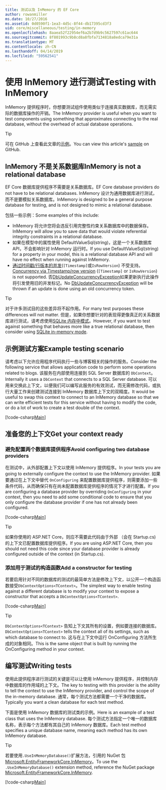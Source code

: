 ```yaml
---
title: 测试以及 InMemory 的 EF Core
author: rowanmiller
ms.date: 10/27/2016
ms.assetid: 0d0590f1-1ea3-4d5c-8f44-db17395cd3f3
uid: core/miscellaneous/testing/in-memory
ms.openlocfilehash: 8aaea52f22954ef6a2b7d9b9c5627597c61ac644
ms.sourcegitcommit: 8f801993c9b8cd8a8fbfa7134818a8edca79e31a
ms.translationtype: MT
ms.contentlocale: zh-CN
ms.lasthandoff: 04/14/2019
ms.locfileid: "59562541"
---
```

# <a name="testing-with-inmemory"></a><span data-ttu-id="90ade-102">使用 InMemory 进行测试</span><span class="sxs-lookup"><span data-stu-id="90ade-102">Testing with InMemory</span></span>

<span data-ttu-id="90ade-103">InMemory 提供程序时，你想要测试组件使用类似于连接真实数据库，而无需实际的数据库操作的开销。</span><span class="sxs-lookup"><span data-stu-id="90ade-103">The InMemory provider is useful when you want to test components using something that approximates connecting to the real database, without the overhead of actual database operations.</span></span>

> [!TIP]  
> <span data-ttu-id="90ade-104">可在 GitHub 上查看此文章的[示例](https://github.com/aspnet/EntityFramework.Docs/tree/master/samples/core/Miscellaneous/Testing)。</span><span class="sxs-lookup"><span data-stu-id="90ade-104">You can view this article's [sample](https://github.com/aspnet/EntityFramework.Docs/tree/master/samples/core/Miscellaneous/Testing) on GitHub.</span></span>

## <a name="inmemory-is-not-a-relational-database"></a><span data-ttu-id="90ade-105">InMemory 不是关系数据库</span><span class="sxs-lookup"><span data-stu-id="90ade-105">InMemory is not a relational database</span></span>

<span data-ttu-id="90ade-106">EF Core 数据库提供程序不需要是关系数据库。</span><span class="sxs-lookup"><span data-stu-id="90ade-106">EF Core database providers do not have to be relational databases.</span></span> <span data-ttu-id="90ade-107">InMemory 设计为通用数据库进行测试，而不是要模拟关系数据库。</span><span class="sxs-lookup"><span data-stu-id="90ade-107">InMemory is designed to be a general purpose database for testing, and is not designed to mimic a relational database.</span></span>

<span data-ttu-id="90ade-108">包括一些示例：</span><span class="sxs-lookup"><span data-stu-id="90ade-108">Some examples of this include:</span></span>

* <span data-ttu-id="90ade-109">InMemory 将允许您将会违反引用完整性约束关系数据库中的数据保存。</span><span class="sxs-lookup"><span data-stu-id="90ade-109">InMemory will allow you to save data that would violate referential integrity constraints in a relational database.</span></span>
* <span data-ttu-id="90ade-110">如果在模型中的属性使用 DefaultValueSql(string)，这是一个关系数据库 API，不会影响针对 InMemory 运行时。</span><span class="sxs-lookup"><span data-stu-id="90ade-110">If you use DefaultValueSql(string) for a property in your model, this is a relational database API and will have no effect when running against InMemory.</span></span>
* <span data-ttu-id="90ade-111">[通过时间戳/行版本的并发](xref:core/modeling/concurrency#timestamprow-version)(`[Timestamp]`或`IsRowVersion`) 不受支持。</span><span class="sxs-lookup"><span data-stu-id="90ade-111">[Concurrency via Timestamp/row version](xref:core/modeling/concurrency#timestamprow-version) (`[Timestamp]` or `IsRowVersion`) is not supported.</span></span> <span data-ttu-id="90ade-112">否[DbUpdateConcurrencyException](https://docs.microsoft.com/dotnet/api/microsoft.entityframeworkcore.dbupdateconcurrencyexception)如果更新执行此操作将引发使用旧的并发标记。</span><span class="sxs-lookup"><span data-stu-id="90ade-112">No [DbUpdateConcurrencyException](https://docs.microsoft.com/dotnet/api/microsoft.entityframeworkcore.dbupdateconcurrencyexception) will be thrown if an update is done using an old concurrency token.</span></span>

> [!TIP]  
> <span data-ttu-id="90ade-113">对于许多测试目的这些差异将不起作用。</span><span class="sxs-lookup"><span data-stu-id="90ade-113">For many test purposes these differences will not matter.</span></span> <span data-ttu-id="90ade-114">但是，如果你想要针对的表现得更像真正的关系数据库进行测试，请考虑使用[SQLite 内存中模式](sqlite.md)。</span><span class="sxs-lookup"><span data-stu-id="90ade-114">However, if you want to test against something that behaves more like a true relational database, then consider using [SQLite in-memory mode](sqlite.md).</span></span>

## <a name="example-testing-scenario"></a><span data-ttu-id="90ade-115">示例测试方案</span><span class="sxs-lookup"><span data-stu-id="90ade-115">Example testing scenario</span></span>

<span data-ttu-id="90ade-116">请考虑以下允许应用程序代码执行一些与博客相关的操作的服务。</span><span class="sxs-lookup"><span data-stu-id="90ade-116">Consider the following service that allows application code to perform some operations related to blogs.</span></span> <span data-ttu-id="90ade-117">该服务在内部使用连接到 SQL Server 数据库的 `DbContext`。</span><span class="sxs-lookup"><span data-stu-id="90ade-117">Internally it uses a `DbContext` that connects to a SQL Server database.</span></span> <span data-ttu-id="90ade-118">可以用来交换此上下文，以便我们可以编写此服务的有效测试，而无需修改代码，或执行大量工作来创建测试连接到 InMemory 数据库上下文的双精度。</span><span class="sxs-lookup"><span data-stu-id="90ade-118">It would be useful to swap this context to connect to an InMemory database so that we can write efficient tests for this service without having to modify the code, or do a lot of work to create a test double of the context.</span></span>

[!code-csharp[Main](../../../../samples/core/Miscellaneous/Testing/BusinessLogic/BlogService.cs)]

## <a name="get-your-context-ready"></a><span data-ttu-id="90ade-119">准备您的上下文</span><span class="sxs-lookup"><span data-stu-id="90ade-119">Get your context ready</span></span>

### <a name="avoid-configuring-two-database-providers"></a><span data-ttu-id="90ade-120">避免配置两个数据库提供程序</span><span class="sxs-lookup"><span data-stu-id="90ade-120">Avoid configuring two database providers</span></span>

<span data-ttu-id="90ade-121">在测试中，从外部配置上下文以使用 InMemory 提供程序。</span><span class="sxs-lookup"><span data-stu-id="90ade-121">In your tests you are going to externally configure the context to use the InMemory provider.</span></span> <span data-ttu-id="90ade-122">如果要通过在上下文中替代 `OnConfiguring` 来配置数据库提供程序，则需要添加一些条件代码，从而确保只有在尚未配置数据库提供程序的情况下才进行配置。</span><span class="sxs-lookup"><span data-stu-id="90ade-122">If you are configuring a database provider by overriding `OnConfiguring` in your context, then you need to add some conditional code to ensure that you only configure the database provider if one has not already been configured.</span></span>

[!code-csharp[Main](../../../../samples/core/Miscellaneous/Testing/BusinessLogic/BloggingContext.cs#OnConfiguring)]

> [!TIP]  
> <span data-ttu-id="90ade-123">如果你使用的 ASP.NET Core，则应不需要此代码由于外部 （会在 Startup.cs) 的上下文已配置数据库提供程序。</span><span class="sxs-lookup"><span data-stu-id="90ade-123">If you are using ASP.NET Core, then you should not need this code since your database provider is already configured outside of the context (in Startup.cs).</span></span>

### <a name="add-a-constructor-for-testing"></a><span data-ttu-id="90ade-124">添加用于测试的构造函数</span><span class="sxs-lookup"><span data-stu-id="90ade-124">Add a constructor for testing</span></span>

<span data-ttu-id="90ade-125">若要启用针对不同的数据库的测试的最简单方法是修改上下文，以公开一个构造函数接受`DbContextOptions<TContext>`。</span><span class="sxs-lookup"><span data-stu-id="90ade-125">The simplest way to enable testing against a different database is to modify your context to expose a constructor that accepts a `DbContextOptions<TContext>`.</span></span>

[!code-csharp[Main](../../../../samples/core/Miscellaneous/Testing/BusinessLogic/BloggingContext.cs#Constructors)]

> [!TIP]  
> <span data-ttu-id="90ade-126">`DbContextOptions<TContext>` 告知上下文其所有的设置，例如要连接的数据库。</span><span class="sxs-lookup"><span data-stu-id="90ade-126">`DbContextOptions<TContext>` tells the context all of its settings, such as which database to connect to.</span></span> <span data-ttu-id="90ade-127">这与在上下文中运行 OnConfiguring 方法所生成的对象相同。</span><span class="sxs-lookup"><span data-stu-id="90ade-127">This is the same object that is built by running the OnConfiguring method in your context.</span></span>

## <a name="writing-tests"></a><span data-ttu-id="90ade-128">编写测试</span><span class="sxs-lookup"><span data-stu-id="90ade-128">Writing tests</span></span>

<span data-ttu-id="90ade-129">使用此提供程序进行测试的关键是可以让使用 InMemory 提供程序，并控制内存中数据库的作用域的上下文。</span><span class="sxs-lookup"><span data-stu-id="90ade-129">The key to testing with this provider is the ability to tell the context to use the InMemory provider, and control the scope of the in-memory database.</span></span> <span data-ttu-id="90ade-130">通常，每个测试方法都需要一个干净的数据库。</span><span class="sxs-lookup"><span data-stu-id="90ade-130">Typically you want a clean database for each test method.</span></span>

<span data-ttu-id="90ade-131">下面是使用 InMemory 数据库的测试类的示例。</span><span class="sxs-lookup"><span data-stu-id="90ade-131">Here is an example of a test class that uses the InMemory database.</span></span> <span data-ttu-id="90ade-132">每个测试方法指定一个唯一的数据库名称，表示每个方法都有其自己的 InMemory 数据库。</span><span class="sxs-lookup"><span data-stu-id="90ade-132">Each test method specifies a unique database name, meaning each method has its own InMemory database.</span></span>

>[!TIP]
> <span data-ttu-id="90ade-133">若要使用`.UseInMemoryDatabase()`扩展方法，引用的 NuGet 包[Microsoft.EntityFrameworkCore.InMemory](https://www.nuget.org/packages/Microsoft.EntityFrameworkCore.InMemory/)。</span><span class="sxs-lookup"><span data-stu-id="90ade-133">To use the `.UseInMemoryDatabase()` extension method, reference the NuGet package [Microsoft.EntityFrameworkCore.InMemory](https://www.nuget.org/packages/Microsoft.EntityFrameworkCore.InMemory/).</span></span>

[!code-csharp[Main](../../../../samples/core/Miscellaneous/Testing/TestProject/InMemory/BlogServiceTests.cs)]
